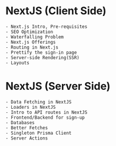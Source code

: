 # NextJS (Client Side)

    - Next.js Intro, Pre-requisites
    - SEO Optimization
    - Waterfalling Problem
    - Next.js Offerings
    - Routing in Next.js
    - Prettify the sign-in page
    - Server-side Rendering(SSR)
    - Layouts

# NextJS (Server Side)

    - Data Fetching in NextJS
    - Loaders in NextJS
    - Intro to API routes in NextJS
    - Frontend/Backend for sign-up
    - Databases
    - Better Fetches
    - Singleton Prisma Client
    - Server Actions

